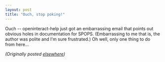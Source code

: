 ```yaml
---
layout: post
title: "Ouch, stop poking!"
---
```




Ouch -- openinteract-help just got an embarrassing email that points out obvious holes in documentation for SPOPS. (Embarrassing to me that is, the author was polite and I'm sure frustrated.) Oh well, only one thing to do from here...

<p><em>(Originally posted <a href="http://use.perl.org/~lachoy/journal/7086">elsewhere</a>)</em></p>


